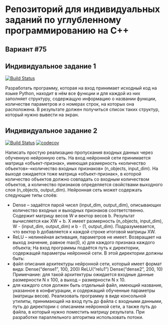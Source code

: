 # Репозиторий для индивидуальных заданий по углубленному программированию на C++
## Вариант #75
## Индивидуальное задание 1
[![Build Status](https://travis-ci.com/clockworkRocker/advancedCpp-2020.svg?branch=Task1)](https://travis-ci.com/clockworkRocker/advancedCpp-2020)

Разработать программу, которая на вход принимает исходный код на языке Python, находит в нём все функции и для каждой из них заполняет структуру, содержащую информацию о названии функции, количестве параметров и о номерах строк, на которых она расположена. В результате должен получиться список таких структур, который нужно вывести на экран.

## Индивидуальное задание 2
[![Build Status](https://travis-ci.com/clockworkRocker/advancedCpp-2020.svg?branch=Task2)](https://travis-ci.com/clockworkRocker/advancedCpp-2020)
[![codecov](https://codecov.io/gh/clockworkRocker/advancedCpp-2020/branch/Task2/graph/badge.svg?token=GL5CS5N9WS)](undefined)

Написать простую реализацию пропускания входных данных через обученную нейронную сеть. На вход нейронной сети принимается матрица «объект-признак», имеющая размерность «количество объектов»-«количество входных признаков» (n_objects, input_dim). На выходе ожидается тоже матрица «объект-признак», в которой количество объектов должно совпадать со входным количеством объектов, а количество признаков определяется свойствами выходного слоя (n_objects, output_dim).
Нейронная сеть может содержать следующие типы слоёв:
- Dense – задаётся парой чисел (input_dim, output_dim), описывающих количество входных и выходных признаков соответственно. Содержит матрицу весов W и вектор весов b. Результат вычисляется как XW + b.
X имеет размерность (n_objects, input_dim), W - (input_dim, output_dim) и b - (1, output_dim). Подразумевается, что вектор b добавляется к каждой строке итоговой матрицы XW.
- ReLU – нелинейная активация, параметров не имеет. Возвращает на выход значение, равное max(0, x) для каждого признака каждого объекта;
На вход программы подаётся путь к директории, содержащей параметры нейронной сети. В этой директории должны быть:
- файл описания архитектуры нейронной сети, который имеет формат вида:
Dense(“dense1”, 100, 200)
ReLU(“relu1”)
Dense(“dense2”, 200, 10)
Примечание: для такой архитектуры ожидается входные данные размерности N x 100, а выход – размерности N x 10.
- для каждого слоя должен быть отдельный файл, имеющий название, указанное в конфигурации, и содержащий обученные параметры (матрицы весов).
Реализовать программу в виде консольной утилиты, принимающей на вход путь до файла с входными данными, путь до директории с описанием нейронной сети, а также путь до файла, в который нужно поместить матрицу результата. При разработке параллельного алгоритма использовать потоки.

